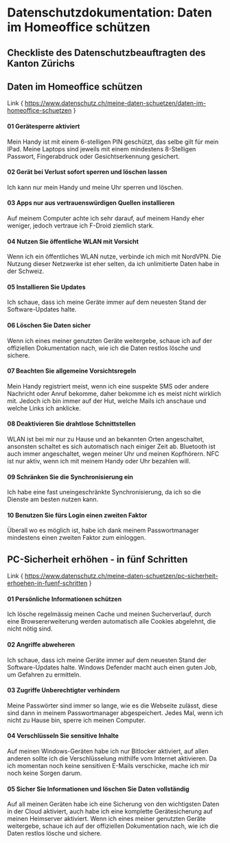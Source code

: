 # Datenschutzdokumentation: Daten im Homeoffice schützen

## Checkliste des Datenschutzbeauftragten des Kanton Zürichs

## Daten im Homeoffice schützen
Link { https://www.datenschutz.ch/meine-daten-schuetzen/daten-im-homeoffice-schuetzen }

#### 01 Gerätesperre aktiviert
Mein Handy ist mit einem 6-stelligen PIN geschützt, das selbe gilt für mein IPad. Meine Laptops sind jeweils mit einem mindestens 8-Stelligen Passwort, Fingerabdruck oder Gesichtserkennung gesichert. 

#### 02 Gerät bei Verlust sofort sperren und löschen lassen
Ich kann nur mein Handy und meine Uhr sperren und löschen.

#### 03 Apps nur aus vertrauenswürdigen Quellen installieren
Auf meinem Computer achte ich sehr darauf, auf meinem Handy eher weniger, jedoch vertraue ich F-Droid ziemlich stark.

#### 04 Nutzen Sie öffentliche WLAN mit Vorsicht
Wenn ich ein öffentliches WLAN nutze, verbinde ich mich mit NordVPN. Die Nutzung dieser Netzwerke ist eher selten, da ich unlimitierte Daten habe in der Schweiz.

#### 05 Installieren Sie Updates
Ich schaue, dass ich meine Geräte immer auf dem neuesten Stand der Software-Updates halte.

#### 06 Löschen Sie Daten sicher
Wenn ich eines meiner genutzten Geräte weitergebe, schaue ich auf der offiziellen Dokumentation nach, wie ich die Daten restlos lösche und sichere.

#### 07 Beachten Sie allgemeine Vorsichtsregeln
Mein Handy registriert meist, wenn ich eine suspekte SMS oder andere Nachricht oder Anruf bekomme, daher bekomme ich es meist nicht wirklich mit. Jedoch ich bin immer auf der Hut, welche Mails ich anschaue und welche Links ich anklicke.

#### 08 Deaktivieren Sie drahtlose Schnittstellen
WLAN ist bei mir nur zu Hause und an bekannten Orten angeschaltet, ansonsten schaltet es sich automatisch nach einiger Zeit ab. Bluetooth ist auch immer angeschaltet, wegen meiner Uhr und meinen Kopfhörern. NFC ist nur aktiv, wenn ich mit meinem Handy oder Uhr bezahlen will.

#### 09 Schränken Sie die Synchronisierung ein
Ich habe eine fast uneingeschränkte Synchronisierung, da ich so die Dienste am besten nutzen kann.

#### 10 Benutzen Sie fürs Login einen zweiten Faktor
Überall wo es möglich ist, habe ich dank meinem Passwortmanager mindestens einen zweiten Faktor zum einloggen.


## PC-Sicherheit erhöhen - in fünf Schritten
Link { https://www.datenschutz.ch/meine-daten-schuetzen/pc-sicherheit-erhoehen-in-fuenf-schritten }

#### 01 Persönliche Informationen schützen
Ich lösche regelmässig meinen Cache und meinen Sucherverlauf, durch eine Browsererweiterung werden automatisch alle Cookies abgelehnt, die nicht nötig sind.

#### 02 Angriffe abweheren
Ich schaue, dass ich meine Geräte immer auf dem neuesten Stand der Software-Updates halte. Windows Defender macht auch einen guten Job, um Gefahren zu ermitteln.

#### 03 Zugriffe Unberechtigter verhindern
Meine Passwörter sind immer so lange, wie es die Webseite zulässt, diese sind dann in meinem Passwortmanager abgespeichert.
Jedes Mal, wenn ich nicht zu Hause bin, sperre ich meinen Computer.

#### 04 Verschlüsseln Sie sensitive Inhalte
Auf meinen Windows-Geräten habe ich nur Bitlocker aktiviert, auf allen anderen sollte ich die Verschlüsselung mithilfe vom Internet aktivieren.
Da ich momentan noch keine sensitiven E-Mails verschicke, mache ich mir noch keine Sorgen darum.

#### 05 Sicher Sie Informationen und löschen Sie Daten vollständig
Auf all meinen Geräten habe ich eine Sicherung von den wichtigsten Daten in der Cloud aktiviert, auch habe ich eine komplette Gerätesicherung auf meinen Heimserver aktiviert.
Wenn ich eines meiner genutzten Geräte weitergebe, schaue ich auf der offiziellen Dokumentation nach, wie ich die Daten restlos lösche und sichere.
